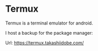 # Termux

Termux is a terminal emulator for android.

I host a backup for the package manager:

Url: <https://termux.takashiidobe.com/>
